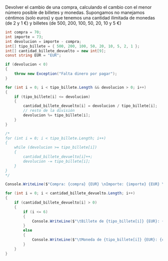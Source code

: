 
Devolver el cambio de una compra, calculando el cambio con el menor número posible de billetes y monedas. Supongamos no manejamos céntimos (solo euros) y que tenemos una cantidad ilimitada de monedas (de 2 y 1 €) y billetes (de 500, 200, 100, 50, 20, 10 y 5 €)

```cs
int compra = 70;
int importe = 73;
int devolucion = importe - compra;
int[] tipo_billete = { 500, 200, 100, 50, 20, 10, 5, 2, 1 };
int[] cantidad_billete_devuelto = new int[9];
const string EUR = "EUR";

if (devolucion < 0)
{
    throw new Exception("Falta dinero por pagar");
}

for (int i = 0; i < tipo_billete.Length && devolucion > 0; i++)
{
    if (tipo_billete[i] <= devolucion)
    {
        cantidad_billete_devuelto[i] = devolucion / tipo_billete[i];
        // resto de la división
        devolucion %= tipo_billete[i]; 
    }
}

/*
for (int i = 0; i < tipo_billete.Length; i++)
{
    while (devolucion >= tipo_billete[i])
    {
        cantidad_billete_devuelto[i]++;
        devolucion -= tipo_billete[i];
    }
}
*/

Console.WriteLine($"Compra: {compra} {EUR} \nImporte: {importe} {EUR} \nDevolución: {importe - compra} {EUR}");

for (int i = 0; i < cantidad_billete_devuelto.Length; i++)
{
	if (cantidad_billete_devuelto[i] > 0)
	{
		if (i <= 6)
		{
			Console.WriteLine($"\tBillete de {tipo_billete[i]} {EUR}: {cantidad_billete_devuelto[i]}");
        }
        else
		{
			Console.WriteLine($"\tMoneda de {tipo_billete[i]} {EUR}: {cantidad_billete_devuelto[i]}");
		}
    }
}
```
